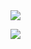 <img src="https://github-readme-stats-stefanburschers-projects.vercel.app/api?username=StefanBurscher&show_icons=true&theme=tokyonight&count_private=true" />

[<img src="https://img.shields.io/badge/linkedin-%230077B5.svg?&style=for-the-badge&logo=linkedin&logoColor=white" />](https://www.linkedin.com/in/stefan-burscher)
